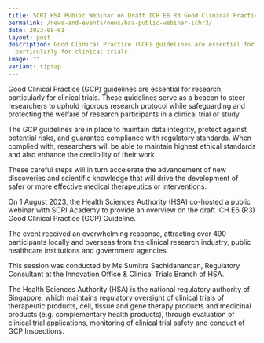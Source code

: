 ```yaml
---
title: SCRI HSA Public Webinar on Draft ICH E6 R3 Good Clinical Practice Guidelines
permalink: /news-and-events/news/hsa-public-webinar-ichr3/
date: 2023-08-01
layout: post
description: Good Clinical Practice (GCP) guidelines are essential for research,
  particularly for clinical trials.
image: ""
variant: tiptap
---
```

<p>Good Clinical Practice (GCP) guidelines are essential for research, particularly
for clinical trials. These guidelines serve as a beacon to steer researchers
to uphold rigorous research protocol while safeguarding and protecting
the welfare of research participants in a clinical trial or study.</p>
<p>The GCP guidelines are in place to maintain data integrity, protect against
potential risks, and guarantee compliance with regulatory standards. When
complied with, researchers will be able to maintain highest ethical standards
and also enhance the credibility of their work.</p>
<p>These careful steps will in turn accelerate the advancement of new discoveries
and scientific knowledge that will drive the development of safer or more
effective medical therapeutics or interventions.</p>
<p>On 1 August 2023, the Health Sciences Authority (HSA) co-hosted a public
webinar with SCRI Academy to provide an overview on the draft ICH E6 (R3)
Good Clinical Practice (GCP) Guideline.</p>
<p>The event received an overwhelming response, attracting over 490 participants
locally and overseas from the clinical research industry, public healthcare
institutions and government agencies.</p>
<p>This session was conducted by Ms Sumitra Sachidanandan, Regulatory Consultant
at the Innovation Office &amp; Clinical Trials Branch of HSA.</p>
<p>The Health Sciences Authority (HSA) is the national regulatory authority
of Singapore, which maintains regulatory oversight of clinical trials of
therapeutic products, cell, tissue and gene therapy products and medicinal
products (e.g. complementary health products), through evaluation of clinical
trial applications, monitoring of clinical trial safety and conduct of
GCP Inspections.</p>